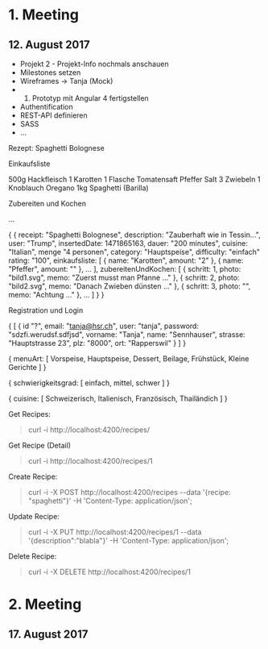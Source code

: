 # 1. Meeting

## 12. August 2017

- Projekt 2 - Projekt-Info nochmals anschauen
- Milestones setzen
- Wireframes -> Tanja (Mock)
- 1. Prototyp mit Angular 4 fertigstellen
- Authentification
- REST-API definieren
- SASS
- ...

Rezept: Spaghetti Bolognese

Einkaufsliste

500g Hackfleisch
1 Karotten
1 Flasche Tomatensaft
Pfeffer
Salt
3 Zwiebeln
1 Knoblauch
Oregano
1kg Spaghetti (Barilla)

Zubereiten und Kochen

...

{
  {
    receipt: "Spaghetti Bolognese",
    description: "Zauberhaft wie in Tessin...",
    user: "Trump",
    insertedDate: 1471865163,
    dauer: "200 minutes",
    cuisine: "Italian",
    menge "4 personen",
    category: "Hauptspeise",
    difficulty: "einfach"
    rating: "100",
    einkaufsliste: [
      {
        name: "Karotten",
        amount: "2"
      },
      {
        name: "Pfeffer",
        amount: ""
      },
      ...
    ],
    zubereitenUndKochen: [
      {
        schritt: 1,
        photo: "bild1.svg",
        memo: "Zuerst musst man Pfanne ..."
      },
      {
        schritt: 2,
        photo: "bild2.svg",
        memo: "Danach Zwieben dünsten ..."
      },
      {
        schritt: 3,
        photo: "",
        memo: "Achtung ..."
      },
      ...
    ]
  }
}

Registration und Login

{
  [
    {
      id "?",
      email: "tanja@hsr.ch",
      user: "tanja",
      password: "sdzfi.werudsf.sdfjsd",
      vorname: "Tanja",
      name: "Sennhauser",
      strasse: "Hauptstrasse 23",
      plz: "8000",
      ort: "Rapperswil"
    }
  ]
}

{
  menuArt: [
    Vorspeise, Hauptspeise, Dessert, Beilage, Frühstück, Kleine Gerichte
  ]
}

{
  schwierigkeitsgrad: [
    einfach, mittel, schwer
  ]
}

{
  cuisine: [
    Schweizerisch, Italienisch, Französisch, Thailändich
  ]
}

Get Recipes:

> curl -i http://localhost:4200/recipes/

Get Recipe (Detail)

> curl -i http://localhost:4200/recipes/1

Create Recipe:

> curl -i -X POST http://localhost:4200/recipes --data '{recipe: "spaghetti"}' -H 'Content-Type: application/json';

Update Recipe:

> curl -i -X PUT http://localhost:4200/recipes/1 --data '{description&quot;:&quot;blabla&quot;}' -H 'Content-Type: application/json';

Delete Recipe:

> curl -i -X DELETE http://localhost:4200/recipes/1

# 2. Meeting

## 17. August 2017
